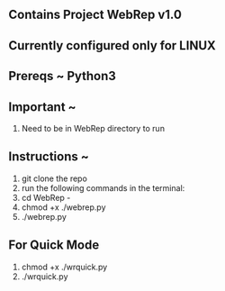 ## Contains Project WebRep v1.0
## Currently configured only for LINUX

## Prereqs ~ Python3

## Important ~
1. Need to be in WebRep directory to run

## Instructions ~
1. git clone the repo
2. run the following commands in the terminal:
3. cd WebRep - <version>
4. chmod +x ./webrep.py
5. ./webrep.py

## For Quick Mode
1. chmod +x ./wrquick.py
2. ./wrquick.py